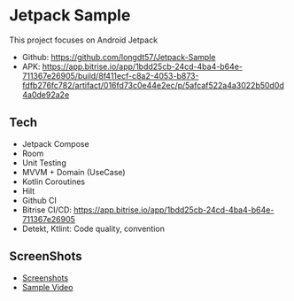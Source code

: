 # Jetpack Sample
This project focuses on Android Jetpack
- Github: https://github.com/longdt57/Jetpack-Sample
- APK: https://app.bitrise.io/app/1bdd25cb-24cd-4ba4-b64e-711367e26905/build/8f411ecf-c8a2-4053-b873-fdfb276fc782/artifact/016fd73c0e44e2ec/p/5afcaf522a4a3022b50d0d4a0de92a2e

## Tech
- Jetpack Compose
- Room
- Unit Testing
- MVVM + Domain (UseCase)
- Kotlin Coroutines
- Hilt
- Github CI
- Bitrise CI/CD: https://app.bitrise.io/app/1bdd25cb-24cd-4ba4-b64e-711367e26905
- Detekt, Ktlint: Code quality, convention

## ScreenShots
- [Screenshots](https://github.com/longdt57/Jetpack-Sample/tree/main/screenshots)
- [Sample Video](https://www.youtube.com/shorts/AKgbdqzI1Tc)
